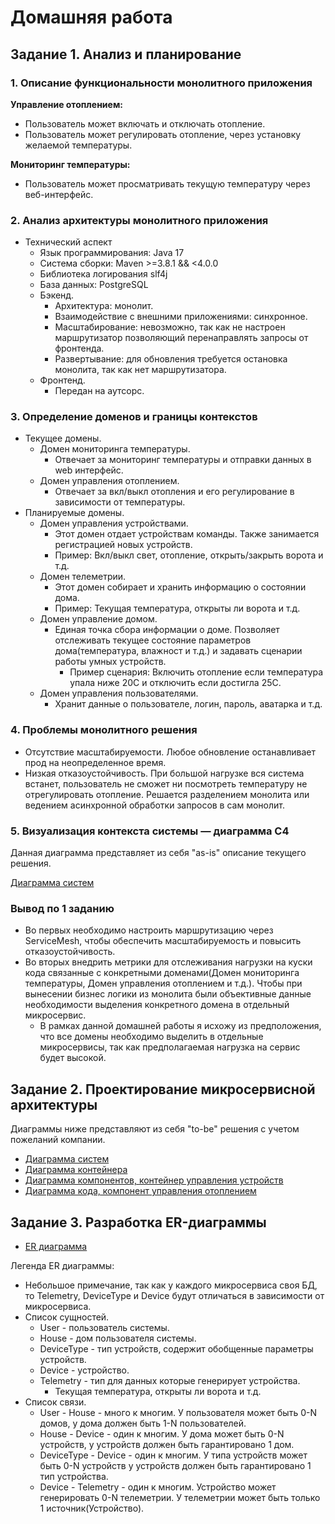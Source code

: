 # Домашняя работа

## Задание 1. Анализ и планирование

### 1. Описание функциональности монолитного приложения

**Управление отоплением:**

- Пользователь может включать и отключать отопление.
- Пользователь может регулировать отопление, через установку желаемой температуры.

**Мониторинг температуры:**

- Пользователь может просматривать текущую температуру через веб-интерфейс.

### 2. Анализ архитектуры монолитного приложения

- Технический аспект
  - Язык программирования: Java 17
  - Система сборки: Maven >=3.8.1 && <4.0.0
  - Библиотека логирования slf4j
  - База данных: PostgreSQL
  - Бэкенд.
    - Архитектура: монолит.
    - Взаимодействие с внешними приложениями: синхронное.
    - Масштабирование: невозможно, так как не настроен маршрутизатор позволяющий перенаправлять запросы от фронтенда.
    - Развертывание: для обновления требуется остановка монолита, так как нет маршрутизатора.
  - Фронтенд.
    - Передан на аутсорс.

### 3. Определение доменов и границы контекстов

- Текущее домены.
  - Домен мониторинга температуры.
    - Отвечает за мониторинг температуры и отправки данных в web интерфейс.
  - Домен управления отоплением.
    - Отвечает за вкл/выкл отопления и его регулирование в зависимости от температуры.
- Планируемые домены.
  - Домен управления устройствами.
    - Этот домен отдает устройствам команды. Также занимается регистрацией новых устройств.
    - Пример: Вкл/выкл свет, отопление, открыть/закрыть ворота и т.д.
  - Домен телеметрии.
    - Этот домен собирает и хранить информацию о состоянии дома.
    - Пример: Текущая температура, открыты ли ворота и т.д.
  - Домен управление домом.
    - Единая точка сбора информации о доме. Позволяет отслеживать текущее состояние параметров дома(температура, влажност и т.д.) и задавать сценарии работы умных устройств.
      - Пример сценария: Включить отопление если температура упала ниже 20C и отключить если достигла 25С.
  - Домен управления пользователями.
    - Хранит данные о пользователе, логин, пароль, аватарка и т.д.

### 4. Проблемы монолитного решения

- Отсутствие масштабируемости. Любое обновление останавливает прод на неопределенное время.
- Низкая отказоустойчивость. При большой нагрузке вся система встанет, пользователь не сможет ни посмотреть температуру не отрегулировать отопление. Решается разделением монолита или ведением асинхронной обработки запросов в сам монолит.

### 5. Визуализация контекста системы — диаграмма С4

Данная диаграмма представляет из себя "as-is" описание текущего решения.

[Диаграмма систем](./docs/context_as_is.plantuml)

### Вывод по 1 заданию

- Во первых необходимо настроить маршрутизацию через ServiceMesh, чтобы обеспечить масштабируемость и повысить отказоустойчивость.
- Во вторых внедрить метрики для отслеживания нагрузки на куски кода связанные с конкретными доменами(Домен мониторинга температуры, Домен управления отоплением и т.д.). Чтобы при вынесении бизнес логики из монолита были объективные данные необходимости выделения конкретного домена в отдельный микросервис.
  - В рамках данной домашней работы я исхожу из предположения, что все домены необходимо выделить в отдельные микросервисы, так как предполагаемая нагрузка на сервис будет высокой.

## Задание 2. Проектирование микросервисной архитектуры

Диаграммы ниже представляют из себя "to-be" решения с учетом пожеланий компании.

- [Диаграмма систем](./docs/context_to_be.plantuml)
- [Диаграмма контейнера](./docs/container_to_be.plantuml)
- [Диаграмма компонентов, контейнер управления устройств](./docs/component_device_manager_to_be.plantuml)
- [Диаграмма кода, компонент управления отоплением](./docs/code_heat_component_to_be.plantuml)

## Задание 3. Разработка ER-диаграммы

- [ER диаграмма](./docs/er_diagram_to_be.plantuml)

Легенда ER диаграммы:

- Небольшое примечание, так как у каждого микросервиса своя БД, то Telemetry, DeviceType и Device будут отличаться в зависимости от микросервиса.
- Список сущностей.
  - User - пользователь системы.
  - House - дом пользователя системы.
  - DeviceType - тип устройств, содержит обобщенные параметры устройств.
  - Device - устройство.
  - Telemetry - тип для данных которые генерирует устройства.
    - Текущая температура, открыты ли ворота и т.д.
- Список связи.
  - User - House - много к многим. У пользователя может быть 0-N домов, у дома должен быть 1-N пользователей.
  - House - Device - один к многим. У дома может быть 0-N устройств, у устройств должен быть гарантировано 1 дом.
  - DeviceType - Device - один к многим. У типа устройств может быть 0-N устройств у устройств должен быть гарантировано 1 тип устройства.
  - Device - Telemetry - один к многим. Устройство может генерировать 0-N телеметрии. У телеметрии может быть только 1 источник(Устройство).
